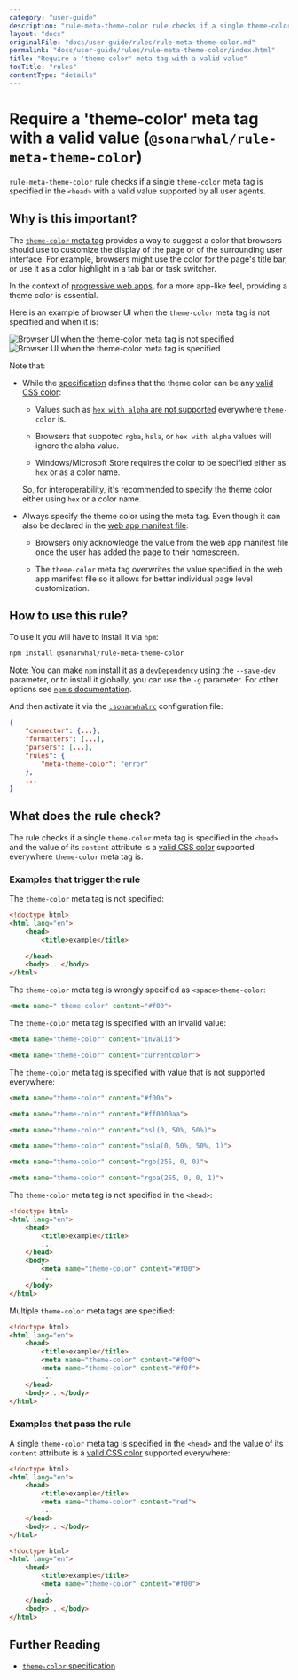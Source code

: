 ```yaml
---
category: "user-guide"
description: "rule-meta-theme-color rule checks if a single theme-color meta tagis specified in the `` with a valid value supported by all useragents."
layout: "docs"
originalFile: "docs/user-guide/rules/rule-meta-theme-color.md"
permalink: "docs/user-guide/rules/rule-meta-theme-color/index.html"
title: "Require a 'theme-color' meta tag with a valid value"
tocTitle: "rules"
contentType: "details"
---
```

# Require a 'theme-color' meta tag with a valid value (`@sonarwhal/rule-meta-theme-color`)

`rule-meta-theme-color` rule checks if a single `theme-color` meta tag
is specified in the `<head>` with a valid value supported by all user
agents.

## Why is this important?

The [`theme-color` meta tag][theme-color spec] provides a way to
suggest a color that browsers should use to customize the display
of the page or of the surrounding user interface. For example,
browsers might use the color for the page's title bar, or use it
as a color highlight in a tab bar or task switcher.

In the context of [progressive web apps][pwas], for a more app-like
feel, providing a theme color is essential.

Here is an example of browser UI when the `theme-color` meta tag is
not specified and when it is:

![Browser UI when the theme-color meta tag is not specified](/static/images/no_theme-color-a57002e7b7.png)
&nbsp; ![Browser UI when the theme-color meta tag is specified](/static/images/theme-color-169d0f3a4a.png)

Note that:

* While the [specification][theme-color spec] defines that the theme
  color can be any [valid CSS color][css color]:

  * Values such as [`hex with alpha` are not supported][hex with alpha
    support] everywhere `theme-color` is.

  * Browsers that suppoted `rgba`, `hsla`, or `hex with alpha` values
    will ignore the alpha value.

  * Windows/Microsoft Store requires the color to be specified either
    as `hex` or as a color name.

  So, for interoperability, it's recommended to specify the theme color
  either using `hex` or a color name.

* Always specify the theme color using the meta tag. Even though
  it can also be declared in the [web app manifest file][manifest]:

  * Browsers only acknowledge the value from the web app manifest
    file once the user has added the page to their homescreen.

  * The `theme-color` meta tag overwrites the value specified in the
    web app manifest file so it allows for better individual page level
    customization.

## How to use this rule?

To use it you will have to install it via `npm`:

```bash
npm install @sonarwhal/rule-meta-theme-color
```

Note: You can make `npm` install it as a `devDependency` using the
`--save-dev` parameter, or to install it globally, you can use the
`-g` parameter. For other options see [`npm`'s
documentation](https://docs.npmjs.com/cli/install).

And then activate it via the [`.sonarwhalrc`][sonarwhalrc]
configuration file:

```json
{
    "connector": {...},
    "formatters": [...],
    "parsers": [...],
    "rules": {
        "meta-theme-color": "error"
    },
    ...
}
```

## What does the rule check?

The rule checks if a single `theme-color` meta tag is specified in
the `<head>` and the value of its `content` attribute is a [valid
CSS color][css color] supported everywhere `theme-color` meta tag is.

### Examples that **trigger** the rule

The `theme-color` meta tag is not specified:

```html
<!doctype html>
<html lang="en">
    <head>
        <title>example</title>
        ...
    </head>
    <body>...</body>
</html>
```

The `theme-color` meta tag is wrongly specified as `<space>theme-color`:

```html
<meta name=" theme-color" content="#f00">
```

The `theme-color` meta tag is specified with an invalid value:

```html
<meta name="theme-color" content="invalid">
```

```html
<meta name="theme-color" content="currentcolor">
```

The `theme-color` meta tag is specified with value that is not
supported everywhere:

```html
<meta name="theme-color" content="#f00a">
```

```html
<meta name="theme-color" content="#ff0000aa">
```

```html
<meta name="theme-color" content="hsl(0, 50%, 50%)">
```

```html
<meta name="theme-color" content="hsla(0, 50%, 50%, 1)">
```

```html
<meta name="theme-color" content="rgb(255, 0, 0)">
```

```html
<meta name="theme-color" content="rgba(255, 0, 0, 1)">
```

The `theme-color` meta tag is not specified in the `<head>`:

```html
<!doctype html>
<html lang="en">
    <head>
        <title>example</title>
        ...
    </head>
    <body>
        <meta name="theme-color" content="#f00">
        ...
    </body>
</html>
```

Multiple `theme-color` meta tags are specified:

```html
<!doctype html>
<html lang="en">
    <head>
        <title>example</title>
        <meta name="theme-color" content="#f00">
        <meta name="theme-color" content="#f0f">
        ...
    </head>
    <body>...</body>
</html>
```

### Examples that **pass** the rule

A single `theme-color` meta tag is specified in the `<head>` and
the value of its `content` attribute is a [valid CSS color][css
color] supported everywhere:

```html
<!doctype html>
<html lang="en">
    <head>
        <title>example</title>
        <meta name="theme-color" content="red">
        ...
    </head>
    <body>...</body>
</html>
```

```html
<!doctype html>
<html lang="en">
    <head>
        <title>example</title>
        <meta name="theme-color" content="#f00">
        ...
    </head>
    <body>...</body>
</html>
```

## Further Reading

* [`theme-color` specification][theme-color spec]

<!-- Link labels: -->

[css color]: https://drafts.csswg.org/css-color/#typedef-color
[hex with alpha support]: ]
[manifest]: https://www.w3.org/TR/appmanifest/
[pwas]: https://developer.mozilla.org/en-US/Apps/Progressive
[sonarwhalrc]: https://sonarwhal.com/docs/user-guide/further-configuration/sonarwhalrc-formats/
[theme-color spec]: https://html.spec.whatwg.org/multipage/semantics.html#meta-theme-color
